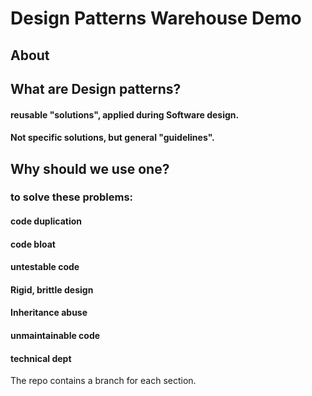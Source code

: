 # Design Patterns Warehouse Demo

## About

## What are Design patterns?
#### reusable "solutions", applied during Software design.
#### Not specific solutions, but general "guidelines". 

## Why should we use one? 
### to solve these problems:
#### code duplication
#### code bloat
#### untestable code
#### Rigid, brittle design
#### Inheritance abuse
#### unmaintainable code
#### technical dept

The repo contains a branch for each section.
